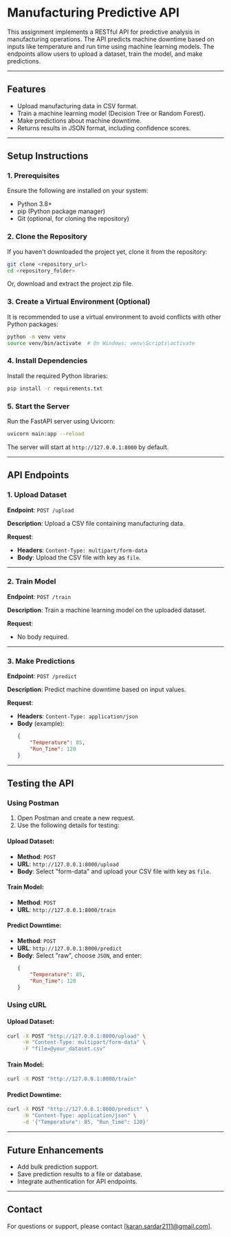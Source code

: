 # Manufacturing Predictive API

This assignment implements a RESTful API for predictive analysis in manufacturing operations. The API predicts machine downtime based on inputs like temperature and run time using machine learning models. The endpoints allow users to upload a dataset, train the model, and make predictions.

---

## **Features**

- Upload manufacturing data in CSV format.
- Train a machine learning model (Decision Tree or Random Forest).
- Make predictions about machine downtime.
- Returns results in JSON format, including confidence scores.

---

## **Setup Instructions**

### **1. Prerequisites**

Ensure the following are installed on your system:
- Python 3.8+
- pip (Python package manager)
- Git (optional, for cloning the repository)

### **2. Clone the Repository**

If you haven't downloaded the project yet, clone it from the repository:
```bash
git clone <repository_url>
cd <repository_folder>
```

Or, download and extract the project zip file.

### **3. Create a Virtual Environment (Optional)**

It is recommended to use a virtual environment to avoid conflicts with other Python packages:
```bash
python -m venv venv
source venv/bin/activate  # On Windows: venv\Scripts\activate
```

### **4. Install Dependencies**

Install the required Python libraries:
```bash
pip install -r requirements.txt
```

### **5. Start the Server**

Run the FastAPI server using Uvicorn:
```bash
uvicorn main:app --reload
```

The server will start at `http://127.0.0.1:8000` by default.

---

## **API Endpoints**

### **1. Upload Dataset**

**Endpoint**: `POST /upload`

**Description**: Upload a CSV file containing manufacturing data.

**Request**:
- **Headers**: `Content-Type: multipart/form-data`
- **Body**: Upload the CSV file with key as `file`.

---

### **2. Train Model**

**Endpoint**: `POST /train`

**Description**: Train a machine learning model on the uploaded dataset.

**Request**:
- No body required.

---

### **3. Make Predictions**

**Endpoint**: `POST /predict`

**Description**: Predict machine downtime based on input values.

**Request**:
- **Headers**: `Content-Type: application/json`
- **Body** (example):
  ```json
  {
      "Temperature": 85,
      "Run_Time": 120
  }
  ```

---

## **Testing the API**

### **Using Postman**

1. Open Postman and create a new request.
2. Use the following details for testing:

#### Upload Dataset:
- **Method**: `POST`
- **URL**: `http://127.0.0.1:8000/upload`
- **Body**: Select "form-data" and upload your CSV file with key as `file`.

#### Train Model:
- **Method**: `POST`
- **URL**: `http://127.0.0.1:8000/train`

#### Predict Downtime:
- **Method**: `POST`
- **URL**: `http://127.0.0.1:8000/predict`
- **Body**: Select "raw", choose `JSON`, and enter:
  ```json
  {
      "Temperature": 85,
      "Run_Time": 120
  }
  ```

### **Using cURL**

#### Upload Dataset:
```bash
curl -X POST "http://127.0.0.1:8000/upload" \
     -H "Content-Type: multipart/form-data" \
     -F "file=@your_dataset.csv"
```

#### Train Model:
```bash
curl -X POST "http://127.0.0.1:8000/train"
```

#### Predict Downtime:
```bash
curl -X POST "http://127.0.0.1:8000/predict" \
     -H "Content-Type: application/json" \
     -d '{"Temperature": 85, "Run_Time": 120}'
```

---

## **Future Enhancements**

- Add bulk prediction support.
- Save prediction results to a file or database.
- Integrate authentication for API endpoints.

---

## **Contact**
For questions or support, please contact [karan.sardar2111@gmail.com].


